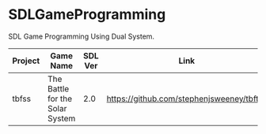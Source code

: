 # SDLGameProgramming
SDL Game Programming Using Dual System.




| Project | Game Name|SDL Ver | Link |
| -------- | -------- | -------- | -------- |
|tbfss |The Battle for the Solar System     | 2.0 |  https://github.com/stephenjsweeney/tbftss    |
